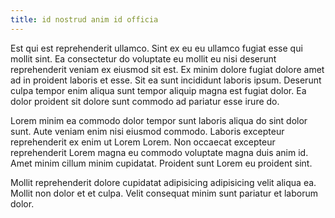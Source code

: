 ```yaml
---
title: id nostrud anim id officia
---
```


Est qui est reprehenderit ullamco. Sint ex eu eu ullamco fugiat esse qui mollit sint. Ea consectetur do voluptate eu mollit eu nisi deserunt reprehenderit veniam ex eiusmod sit est. Ex minim dolore fugiat dolore amet ad in proident laboris et esse. Sit ea sunt incididunt laboris ipsum. Deserunt culpa tempor enim aliqua sunt tempor aliquip magna est fugiat dolor. Ea dolor proident sit dolore sunt commodo ad pariatur esse irure do.

Lorem minim ea commodo dolor tempor sunt laboris aliqua do sint dolor sunt. Aute veniam enim nisi eiusmod commodo. Laboris excepteur reprehenderit ex enim ut Lorem Lorem. Non occaecat excepteur reprehenderit Lorem magna eu commodo voluptate magna duis anim id. Amet minim cillum minim cupidatat. Proident sunt Lorem eu proident sint.

Mollit reprehenderit dolore cupidatat adipisicing adipisicing velit aliqua ea. Mollit non dolor et et culpa. Velit consequat minim sunt pariatur et laborum dolor.